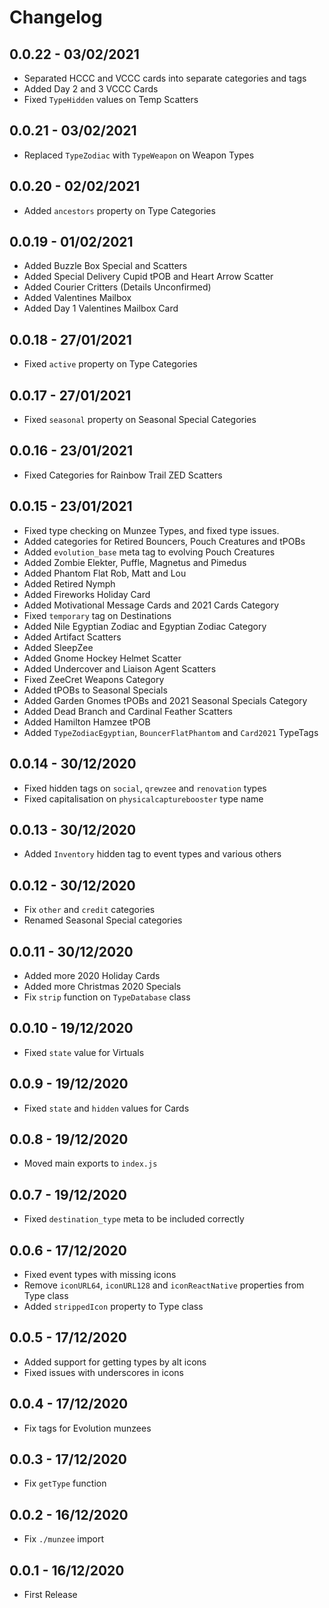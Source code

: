 # Changelog

## 0.0.22 - 03/02/2021
- Separated HCCC and VCCC cards into separate categories and tags
- Added Day 2 and 3 VCCC Cards
- Fixed `TypeHidden` values on Temp Scatters
## 0.0.21 - 03/02/2021
- Replaced `TypeZodiac` with `TypeWeapon` on Weapon Types
## 0.0.20 - 02/02/2021
- Added `ancestors` property on Type Categories
## 0.0.19 - 01/02/2021
- Added Buzzle Box Special and Scatters
- Added Special Delivery Cupid tPOB and Heart Arrow Scatter
- Added Courier Critters (Details Unconfirmed)
- Added Valentines Mailbox
- Added Day 1 Valentines Mailbox Card
## 0.0.18 - 27/01/2021
- Fixed `active` property on Type Categories
## 0.0.17 - 27/01/2021
- Fixed `seasonal` property on Seasonal Special Categories
## 0.0.16 - 23/01/2021
- Fixed Categories for Rainbow Trail ZED Scatters
## 0.0.15 - 23/01/2021
- Fixed type checking on Munzee Types, and fixed type issues.
- Added categories for Retired Bouncers, Pouch Creatures and tPOBs
- Added `evolution_base` meta tag to evolving Pouch Creatures
- Added Zombie Elekter, Puffle, Magnetus and Pimedus
- Added Phantom Flat Rob, Matt and Lou
- Added Retired Nymph
- Added Fireworks Holiday Card
- Added Motivational Message Cards and 2021 Cards Category
- Fixed `temporary` tag on Destinations
- Added Nile Egyptian Zodiac and Egyptian Zodiac Category
- Added Artifact Scatters
- Added SleepZee
- Added Gnome Hockey Helmet Scatter
- Added Undercover and Liaison Agent Scatters
- Fixed ZeeCret Weapons Category
- Added tPOBs to Seasonal Specials
- Added Garden Gnomes tPOBs and 2021 Seasonal Specials Category
- Added Dead Branch and Cardinal Feather Scatters
- Added Hamilton Hamzee tPOB
- Added `TypeZodiacEgyptian`, `BouncerFlatPhantom` and `Card2021` TypeTags
## 0.0.14 - 30/12/2020
- Fixed hidden tags on `social`, `qrewzee` and `renovation` types
- Fixed capitalisation on `physicalcapturebooster` type name
## 0.0.13 - 30/12/2020
- Added `Inventory` hidden tag to event types and various others
## 0.0.12 - 30/12/2020
- Fix `other` and `credit` categories
- Renamed Seasonal Special categories
## 0.0.11 - 30/12/2020
- Added more 2020 Holiday Cards
- Added more Christmas 2020 Specials
- Fix `strip` function on `TypeDatabase` class
## 0.0.10 - 19/12/2020
- Fixed `state` value for Virtuals
## 0.0.9 - 19/12/2020
- Fixed `state` and `hidden` values for Cards
## 0.0.8 - 19/12/2020
- Moved main exports to `index.js`
## 0.0.7 - 19/12/2020
- Fixed `destination_type` meta to be included correctly
## 0.0.6 - 17/12/2020
- Fixed event types with missing icons
- Remove `iconURL64`, `iconURL128` and `iconReactNative` properties from Type class
- Added `strippedIcon` property to Type class
## 0.0.5 - 17/12/2020
- Added support for getting types by alt icons
- Fixed issues with underscores in icons

## 0.0.4 - 17/12/2020
- Fix tags for Evolution munzees

## 0.0.3 - 17/12/2020
- Fix `getType` function

## 0.0.2 - 16/12/2020
- Fix `./munzee` import

## 0.0.1 - 16/12/2020
- First Release